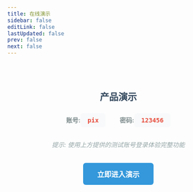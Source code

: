 ```yaml
---
title: 在线演示
sidebar: false
editLink: false
lastUpdated: false
prev: false
next: false
---
```


<div class="demo-container"> 
    <div class="demo-info">
      <h2>产品演示</h2>
      <div class="demo-credentials">
        <div class="credential-item">
          <span class="credential-label">账号:<span class="credential-value">pix</span></span>
        </div>
        <div class="credential-item">
          <span class="credential-label">密码:<span class="credential-value">123456</span></span>
        </div>
      </div>
      <p class="demo-tip">提示: 使用上方提供的测试账号登录体验完整功能</p>
    </div>
    <div class="demo-actions">
      <a href="https://demo.ispace.rcep.link/app/desktop/home" target="_blank" class="demo-button primary">
        立即进入演示
      </a> 
    </div> 
</div>


<style scoped>
.demo-container {
  max-width: 1200px;
  margin: 0 auto;
  padding: 2rem;
  text-align: center;
  font-family: -apple-system, BlinkMacSystemFont, 'Segoe UI', Roboto, Oxygen, Ubuntu, Cantarell, 'Open Sans', 'Helvetica Neue', sans-serif;
}

.demo-header {
  margin-bottom: 3rem;
}

.demo-header h1 {
  font-size: 2.5rem;
  color: #2c3e50;
  margin-bottom: 0.5rem;
}

.demo-header p {
  font-size: 1.1rem;
  color: #7f8c8d;
}

.demo-card {
  background: white;
  border-radius: 12px;
  box-shadow: 0 10px 30px rgba(0, 0, 0, 0.1);
  padding: 2rem;
  margin-bottom: 3rem;
  transition: transform 0.3s ease;
}

.demo-card:hover {
  transform: translateY(-5px);
}

.demo-info h2 {
  color: #34495e;
  margin-bottom: 1.5rem;
}

.demo-credentials {
  display: flex;
  justify-content: center;
  margin: 1.5rem 0;
  flex-wrap: wrap;
}

.credential-item {
  margin: 0 1rem;
  text-align: left;
}

.credential-label {
  display: block;
  font-weight: bold;
  color: #7f8c8d;
  margin-bottom: 0.3rem;
}

.credential-value {
  display: inline-block;
  background: #f8f9fa;
  padding: 0.5rem 1rem;
  border-radius: 6px;
  font-family: monospace;
  color: #e74c3c;
  font-weight: bold;
}

.demo-tip {
  color: #95a5a6;
  font-style: italic;
  margin-top: 1.5rem;
}

.demo-actions {
  margin-top: 2rem;
  display: flex;
  justify-content: center;
  gap: 1rem;
  flex-wrap: wrap;
}

.demo-button {
  padding: 0.8rem 2rem;
  border-radius: 6px;
  font-weight: 600;
  cursor: pointer;
  transition: all 0.3s ease;
  text-decoration: none;
  display: inline-block;
  border: none;
  font-size: 1rem;
}

.demo-button.primary {
  background: #3498db;
  color: white;
}

.demo-button.primary:hover {
  background: #2980b9;
  transform: translateY(-2px);
}

.demo-button.secondary {
  background: #ecf0f1;
  color: #2c3e50;
}

.demo-button.secondary:hover {
  background: #bdc3c7;
  transform: translateY(-2px);
}

.demo-features {
  display: flex;
  justify-content: center;
  margin-top: 3rem;
  flex-wrap: wrap;
  gap: 2rem;
}

.feature-item {
  flex: 1;
  min-width: 200px;
  max-width: 300px;
  padding: 1.5rem;
  background: white;
  border-radius: 8px;
  box-shadow: 0 5px 15px rgba(0, 0, 0, 0.05);
  transition: all 0.3s ease;
}

.feature-item:hover {
  transform: translateY(-5px);
  box-shadow: 0 10px 25px rgba(0, 0, 0, 0.1);
}

.feature-icon {
  font-size: 2.5rem;
  margin-bottom: 1rem;
}

.feature-item h3 {
  color: #34495e;
  margin-bottom: 0.8rem;
}

.feature-item p {
  color: #7f8c8d;
  line-height: 1.6;
}

.qr-modal {
  position: fixed;
  top: 0;
  left: 0;
  right: 0;
  bottom: 0;
  background: rgba(0, 0, 0, 0.5);
  display: flex;
  justify-content: center;
  align-items: center;
  z-index: 1000;
}

.qr-content {
  background: white;
  padding: 2rem;
  border-radius: 12px;
  max-width: 400px;
  width: 90%;
  text-align: center;
}

.qr-content h3 {
  color: #2c3e50;
  margin-bottom: 1.5rem;
}

.qr-placeholder {
  margin: 1.5rem 0;
}

.qr-code {
  width: 200px;
  height: 200px;
  margin: 0 auto 1rem;
  background: #f8f9fa;
  display: flex;
  align-items: center;
  justify-content: center;
}

.close-button {
  margin-top: 1.5rem;
  padding: 0.6rem 1.5rem;
  background: #e74c3c;
  color: white;
  border: none;
  border-radius: 6px;
  cursor: pointer;
  transition: background 0.3s ease;
}

.close-button:hover {
  background: #c0392b;
}

@media (max-width: 768px) {
  .demo-container {
    padding: 1rem;
  }
  
  .demo-header h1 {
    font-size: 2rem;
  }
  
  .demo-card {
    padding: 1.5rem;
  }
  
  .demo-actions {
    flex-direction: column;
  }
  
  .demo-button {
    width: 100%;
  }
}
</style>